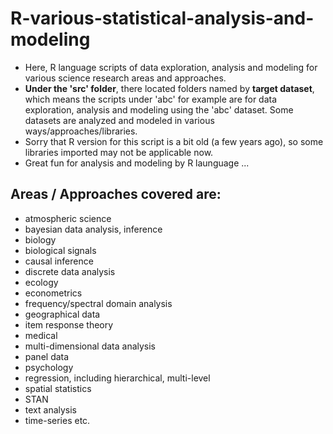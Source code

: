 # R-various-statistical-analysis-and-modeling
- Here, R language scripts of data exploration, analysis and modeling for various science research areas and approaches.
- **Under the 'src' folder**, there located folders named by **target dataset**, which means the scripts under 'abc' for example are for data exploration, analysis and modeling using the 'abc' dataset. Some datasets are analyzed and modeled in various ways/approaches/libraries.
- Sorry that R version for this script is a bit old (a few years ago), so some libraries imported may not be applicable now.
- Great fun for analysis and modeling by R launguage ...
  
## Areas / Approaches covered are:
- atmospheric science
- bayesian data analysis, inference
- biology
- biological signals
- causal inference
- discrete data analysis
- ecology
- econometrics
- frequency/spectral domain analysis
- geographical data
- item response theory
- medical
- multi-dimensional data analysis
- panel data
- psychology
- regression, including hierarchical, multi-level
- spatial statistics
- STAN
- text analysis
- time-series
etc.
